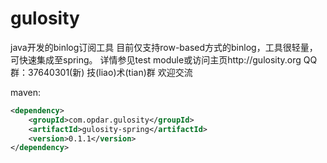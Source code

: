 # gulosity
java开发的binlog订阅工具
目前仅支持row-based方式的binlog，工具很轻量，可快速集成至spring。
详情参见test module或访问主页http://gulosity.org
QQ群：37640301(新) 技(liao)术(tian)群
欢迎交流

maven:

```xml
<dependency>
    <groupId>com.opdar.gulosity</groupId>
    <artifactId>gulosity-spring</artifactId>
    <version>0.1.1</version>
</dependency>
```